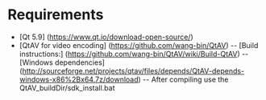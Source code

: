 # Requirements
 - [Qt 5.9] (https://www.qt.io/download-open-source/)
 - [QtAV for video encoding] (https://github.com/wang-bin/QtAV)
 -- [Build instructions:] (https://github.com/wang-bin/QtAV/wiki/Build-QtAV)
 -- [Windows dependencies] (http://sourceforge.net/projects/qtav/files/depends/QtAV-depends-windows-x86%2Bx64.7z/download)
 -- After compiling use the QtAV_buildDir/sdk_install.bat